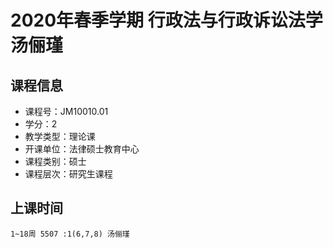# 2020年春季学期 行政法与行政诉讼法学 汤俪瑾






## 课程信息

- 课程号：JM10010.01
- 学分：2
- 教学类型：理论课
- 开课单位：法律硕士教育中心
- 课程类别：硕士
- 课程层次：研究生课程

## 上课时间

```
1~18周 5507 :1(6,7,8) 汤俪瑾
```

